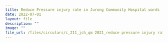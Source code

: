 ```yaml
---
title: Reduce Pressure injury rate in Jurong Community Hospital wards
date: 2022-07-01
layout: file
description: ""
image: ""
file_url: /files/circulars/c_211_jch_qm 2021_reduce pressure injury rate in jch wards.pdf
---
```

